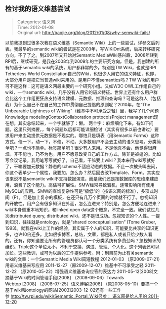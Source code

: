 检讨我的语义维基尝试
---
    
> Categories: 语义网  
> Time: 2012-01-08  
> Original url: <http://baojie.org/blog/2012/01/08/why-semwiki-fails/>
    
以前我提到过很多次我在语义维基（Semantic Wiki）上的一些尝试，详参文后列表。我最早的semantic wiki的尝试是在2003年，写WiKiOnt系统，后来转移研究方向，不了了之。到2007年又开始对Semantic MediaWiki感兴趣，2008年转到RPI后，继续研究，是我在2008年到2009年的主要研究方向。但是，我创建的所有的基于semantic wiki的系统，用户都非常的少。特别是TW Wiki，也就是RPI Tetherless World Constellation自己的Wiki，也很少人用它的语义特征，也即，大部分用户是把它当普通wiki来用的。是用户不懂semantics吗？TW Wiki的用户可不是这样：这可是语义网最主要的一个研究小组。又如W3C OWL工作组自己的wiki，一个semantic wiki，几乎没有人用它的语义特征。世界上还有什么用户群会比这个工作组更狂热支持语义建模、元数据、推理和查询吗？可是这群人（包括我）为什么自己不在自己的工作中贯彻自己提倡的原则呢？2010年，在“The Unbearable Lightness of Wiking”（维基中不可承受之轻）里，我写了几个问题Knowledge modelingContextCollaboration protocolsProject management现在想，其实总结起来，一个字就够了：懒。     两个字：麻烦细化下来，有如下问题。这里只列摘要，，每个问题以后都可能详细检讨（其实有很多以前也讲过）要求用户来主动提供元数据是不现实的。哪怕只是填表（用Semantic Forms）这种方式。催一下，动一下，不催，不动。大多数用户不会去主动的语义思考。分类简单吧？一点也不简单。标签简单吧？很少有人来用。不是他真不会，他觉得很麻烦。非不能也，乃不为也。用户不愿意改变自己的工作方式，除非是被逼的。比如写会议记录，我用笔写写就好了，自己看，干嘛要上wiki？我本来用wiki写就好了，干嘛要加元数据？静态的schema不适应动态的数据。不止一次被头叫去问，你这个表单少一个属性，我要加，怎么办？然后回去改Template、Form。其实应该来说不是semantic wiki不支持数据演进，而是我们还是按数据库的思维来建应用，浪费了这个能力。高估可扩展性。SMW经常导致宕机，连带影响所有使用MySQL的应用。SMW的查询复杂性可是“极低”的（按语义网的标准），多项式时间（P），但是加上复杂的模板，在还只有几万个页面的时候就不行了。忽视知识的开放性。用户会有很多知识在外面，怎么连进来？特别是，怎么方便地连进来？wiki本身侧重本地知识，和linked open data这个概念，不完全一致。我们试过几次distributed query, distributed wiki，还不是很成功。忽视知识的个人性。一提到知识，往往就是ontology，就是“shared conceptualisation” (Tome Gruber, 1993)。就我在wiki上工作的经验，其实属于个人的知识，可能要比共享的知识更多，也许10倍还多。比如很多博客，总结，文章，都是私人或者只给少数人看的。还有，你知道要让所有的管理员都认可一个分类系统有多费劲吗？忽视知识的组织。Triple这个单位太小，不利于交换、演进、管理、个人化。这个列表还可以加长。这些教训，或可为以后的工作提供参考。附：到目前为止有关semantic wiki的文章：一个Semantic Media Wiki简短教程 2012-01-03 （原2009-07-21）用语义维基来写应用 2011-12-27（原2009-12-07）维基中不可承受之轻 2011-12-22 （原2010-05-22）增强语义维基查询应答的表达力 2011-05-12[2008]文摘基于Wiki的时间管理手段[2008] （2008-09-06）Towards Webtop [2008] （2008-07-25）语义博客[2008] （原2008-05-10）要搞一个基于wiki和ontology的网站[2003]2003-12-02还有一些工作参 http://tw.rpi.edu/wiki/Semantic_Portal_Wiki另参： 语义网是给人用的 2011-12-20     
    